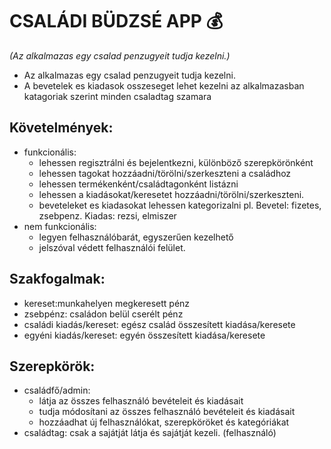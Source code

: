 # CSALÁDI BÜDZSÉ APP :moneybag:

_(Az alkalmazas egy csalad penzugyeit tudja kezelni.)_

- Az alkalmazas egy csalad penzugyeit tudja kezelni.
- A bevetelek es kiadasok osszeseget lehet kezelni az alkalmazasban katagoriak szerint minden csaladtag szamara

## Követelmények:

- funkcionális:
  - lehessen regisztrálni és bejelentkezni, különböző szerepkörönként
  - lehessen tagokat hozzáadni/törölni/szerkeszteni a családhoz
  - lehessen termékenként/családtagonként listázni
  - lehessen a kiadásokat/keresetet hozzáadni/törölni/szerkeszteni. 
  - beveteleket es kiadasokat lehessen kategorizalni pl. Bevetel: fizetes, zsebpenz. Kiadas: rezsi, elmiszer
- nem funkcionális:
  - legyen felhasználóbarát, egyszerűen kezelhető
  - jelszóval védett felhasználói felület. 
  
## Szakfogalmak:

- kereset:munkahelyen megkeresett pénz
- zsebpénz: családon belül cserélt pénz
- családi kiadás/kereset: egész család összesített kiadása/keresete
- egyéni kiadás/kereset:  egyén összesített kiadása/keresete

## Szerepkörök:

- családfő/admin:
  - látja az összes felhasználó bevételeit és kiadásait
  - tudja módosítani az összes felhasználó bevételeit és kiadásait
  - hozzáadhat új felhasználókat, szerepköröket és kategóriákat
- családtag: csak a sajátját látja és sajátját kezeli. (felhasználó)
